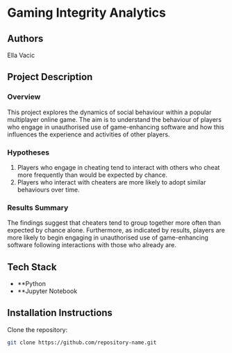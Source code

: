 # Gaming Integrity Analytics

## Authors
Ella Vacic

## Project Description

### Overview
This project explores the dynamics of social behaviour within a popular multiplayer online game. The aim is to understand the behaviour of players who engage in unauthorised use of game-enhancing software and how this influences the experience and activities of other players.

### Hypotheses
1. Players who engage in cheating tend to interact with others who cheat more frequently than would be expected by chance.
2. Players who interact with cheaters are more likely to adopt similar behaviours over time.

### Results Summary
The findings suggest that cheaters tend to group together more often than expected by chance alone. Furthermore, as indicated by results, players are more likely to begin engaging in unauthorised use of game-enhancing software following interactions with those who already are.

## Tech Stack
- **Python
- **Jupyter Notebook

## Installation Instructions
Clone the repository:

   ```bash
   git clone https://github.com/repository-name.git
   ```


